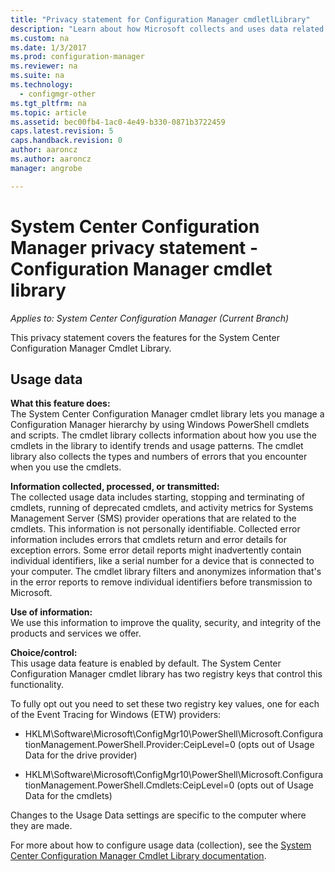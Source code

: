 ```yaml
---
title: "Privacy statement for Configuration Manager cmdletlLibrary"
description: "Learn about how Microsoft collects and uses data related to the System Center Configuration Manager cmdlet library."
ms.custom: na
ms.date: 1/3/2017
ms.prod: configuration-manager
ms.reviewer: na
ms.suite: na
ms.technology:
  - configmgr-other
ms.tgt_pltfrm: na
ms.topic: article
ms.assetid: bec00fb4-1ac0-4e49-b330-0871b3722459
caps.latest.revision: 5
caps.handback.revision: 0
author: aaroncz  
ms.author: aaroncz  
manager: angrobe

---
```

# System Center Configuration Manager privacy statement - Configuration Manager cmdlet library

*Applies to: System Center Configuration Manager (Current Branch)*

This privacy statement covers the features for the System Center Configuration Manager Cmdlet Library.  

## Usage data  
 **What this feature does:**   
The System Center Configuration Manager cmdlet library lets you manage a Configuration Manager hierarchy by using Windows PowerShell cmdlets and scripts. The cmdlet library collects information about how you use the cmdlets in the library to identify trends and usage patterns. The cmdlet library also collects the types and numbers of errors that you encounter when you use the cmdlets.  

 **Information collected, processed, or transmitted:**   
The collected usage data includes starting, stopping and terminating of cmdlets, running of deprecated cmdlets, and activity metrics for Systems Management Server (SMS) provider operations that are related to the cmdlets. This information is not personally identifiable.  Collected error information includes errors that cmdlets return and error details for exception errors. Some error detail reports might inadvertently contain individual identifiers, like a serial number for a device that is connected to your computer. The cmdlet library filters and anonymizes information that's in the error reports to remove individual identifiers before transmission to Microsoft.  

 **Use of information:**   
We use this information to improve the quality, security, and integrity of the products and services we offer.  

 **Choice/control:**   
This usage data feature is enabled by default. The System Center Configuration Manager cmdlet library has two registry keys that control this functionality.  

 To fully opt out you need to set these two registry key values, one for each of the Event Tracing for Windows (ETW) providers:  

-   HKLM\Software\Microsoft\ConfigMgr10\PowerShell\Microsoft.ConfigurationManagement.PowerShell.Provider:CeipLevel=0 (opts out of Usage Data for the drive provider)  

-   HKLM\Software\Microsoft\ConfigMgr10\PowerShell\Microsoft.ConfigurationManagement.PowerShell.Cmdlets:CeipLevel=0 (opts out of Usage Data for the cmdlets)  

 Changes to the Usage Data settings are specific to the computer where they are made.  

 For more about how to configure usage data (collection), see the [System Center Configuration Manager Cmdlet Library documentation](https://technet.microsoft.com/en-us/library/dn958404.aspx).   
